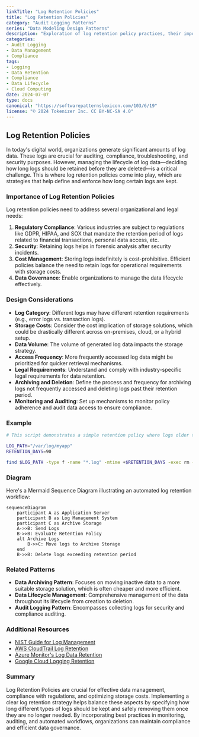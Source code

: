 ```yaml
---
linkTitle: "Log Retention Policies"
title: "Log Retention Policies"
category: "Audit Logging Patterns"
series: "Data Modeling Design Patterns"
description: "Exploration of log retention policy practices, their importance in audit logging, how they are defined and implemented, example use cases, related patterns, and best practices for compliance and data lifecycle management."
categories:
- Audit Logging
- Data Management
- Compliance
tags:
- Logging
- Data Retention
- Compliance
- Data Lifecycle
- Cloud Computing
date: 2024-07-07
type: docs
canonical: "https://softwarepatternslexicon.com/103/6/19"
license: "© 2024 Tokenizer Inc. CC BY-NC-SA 4.0"
---
```


## Log Retention Policies

In today's digital world, organizations generate significant amounts of log data. These logs are crucial for auditing, compliance, troubleshooting, and security purposes. However, managing the lifecycle of log data—deciding how long logs should be retained before they are deleted—is a critical challenge. This is where log retention policies come into play, which are strategies that help define and enforce how long certain logs are kept.

### Importance of Log Retention Policies

Log retention policies need to address several organizational and legal needs:

1. **Regulatory Compliance**: Various industries are subject to regulations like GDPR, HIPAA, and SOX that mandate the retention period of logs related to financial transactions, personal data access, etc.
2. **Security**: Retaining logs helps in forensic analysis after security incidents.
3. **Cost Management**: Storing logs indefinitely is cost-prohibitive. Efficient policies balance the need to retain logs for operational requirements with storage costs.
4. **Data Governance**: Enable organizations to manage the data lifecycle effectively.

### Design Considerations

- **Log Category**: Different logs may have different retention requirements (e.g., error logs vs. transaction logs).
- **Storage Costs**: Consider the cost implication of storage solutions, which could be drastically different across on-premises, cloud, or a hybrid setup.
- **Data Volume**: The volume of generated log data impacts the storage strategy.
- **Access Frequency**: More frequently accessed log data might be prioritized for quicker retrieval mechanisms.
- **Legal Requirements**: Understand and comply with industry-specific legal requirements for data retention.
- **Archiving and Deletion**: Define the process and frequency for archiving logs not frequently accessed and deleting logs past their retention period.
- **Monitoring and Auditing**: Set up mechanisms to monitor policy adherence and audit data access to ensure compliance.

### Example

```bash
# This script demonstrates a simple retention policy where logs older than specified days are deleted.

LOG_PATH="/var/log/myapp"
RETENTION_DAYS=90

find $LOG_PATH -type f -name "*.log" -mtime +$RETENTION_DAYS -exec rm -f {} \;
```

### Diagram

Here's a Mermaid Sequence Diagram illustrating an automated log retention workflow:

```mermaid
sequenceDiagram
    participant A as Application Server
    participant B as Log Management System
    participant C as Archive Storage
    A->>B: Send Logs
    B->>B: Evaluate Retention Policy
    alt Archive Logs
        B->>C: Move logs to Archive Storage
    end
    B->>B: Delete logs exceeding retention period
```

### Related Patterns

- **Data Archiving Pattern**: Focuses on moving inactive data to a more suitable storage solution, which is often cheaper and more efficient.
- **Data Lifecycle Management**: Comprehensive management of the data throughout its lifecycle from creation to deletion.
- **Audit Logging Pattern**: Encompasses collecting logs for security and compliance auditing.

### Additional Resources

- [NIST Guide for Log Management](https://nvlpubs.nist.gov/nistpubs/Legacy/SP/nistspecialpublication800-92.pdf)
- [AWS CloudTrail Log Retention](https://docs.aws.amazon.com/awscloudtrail/latest/userguide/cloudtrail-log-retention.html)
- [Azure Monitor's Log Data Retention](https://docs.microsoft.com/en-us/azure/azure-monitor/logs/data-retention)
- [Google Cloud Logging Retention](https://cloud.google.com/logging/docs/retention)

### Summary

Log Retention Policies are crucial for effective data management, compliance with regulations, and optimizing storage costs. Implementing a clear log retention strategy helps balance these aspects by specifying how long different types of logs should be kept and safely removing them once they are no longer needed. By incorporating best practices in monitoring, auditing, and automated workflows, organizations can maintain compliance and efficient data governance.
